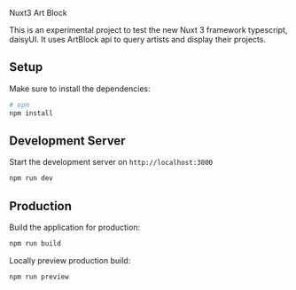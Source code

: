 Nuxt3 Art Block

This is an experimental project to test the new Nuxt 3 framework typescript, daisyUI.
It uses ArtBlock api to query artists and display their projects.

## Setup

Make sure to install the dependencies:

```bash
# npm
npm install
```

## Development Server

Start the development server on `http://localhost:3000`

```bash
npm run dev
```

## Production

Build the application for production:

```bash
npm run build
```

Locally preview production build:

```bash
npm run preview
```
